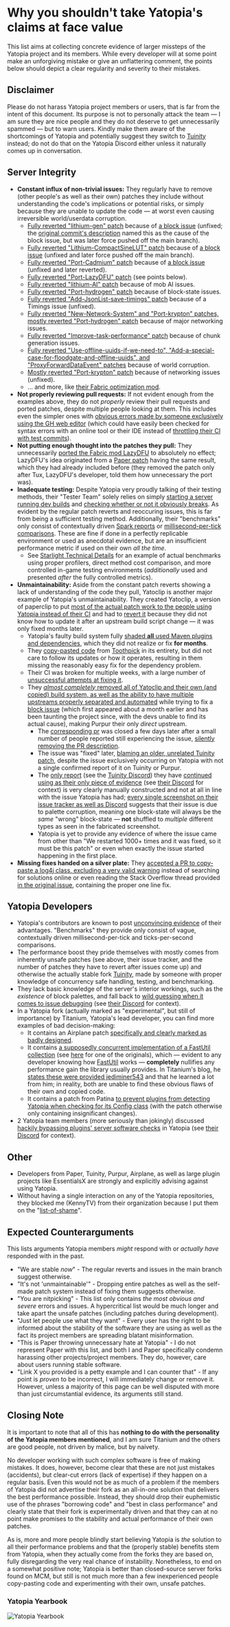 # Why you shouldn't take Yatopia's claims at face value

This list aims at collecting concrete evidence of larger missteps of the Yatopia project and its members. While every developer will at some point make an unforgiving mistake or give an unflattering comment, the points below should depict a clear regularity and severity to their mistakes.

## Disclaimer
Please do not harass Yatopia project members or users, that is far from the intent of this document. Its purpose is not to personally attack the team — I am sure they are nice people and they do not deserve to get unnecessarily spammed — but to warn users. Kindly make them aware of the shortcomings of Yatopia and potentially suggest they switch to [Tuinity](https://github.com/Tuinity/Tuinity) instead; do not do that on the Yatopia Discord either unless it naturally comes up in conversation.

## Server Integrity
* **Constant influx of non-trivial issues:** They regularly have to remove (other people's as well as their own) patches they include without understanding the code's implications or potential risks, or simply because they are unable to update the code — at worst even causing irreversible world/userdata corruption.
  * [Fully reverted "lithium-gen" patch](https://github.com/YatopiaMC/Yatopia/commit/caef4c9c65a1959913ade81b34079bd005067735) because of [a block issue](https://i.imgur.com/OOiDduH.png) (unfixed; the [original commit's description](https://github.com/YatopiaMC/Yatopia/commit/fd74d8f1add9fe6345bbd4fbac1ccdd0a471a092) named this as the cause of the block issue, but was later force pushed off the main branch).
  * [Fully reverted "Lithium-CompactSineLUT" patch](https://github.com/YatopiaMC/Yatopia/commit/9695531cbca90d60c3e0bdd52769923fc4c91c4b) because of [a block issue](https://i.imgur.com/4YbP8jT.png) (unfixed and later force pushed off the main branch).
  * [Fully reverted "Port-Cadmium" patch](https://github.com/YatopiaMC/Yatopia/commit/6e5e95f4927624fa33231de8b919279a1a9a16c3) because of [a block issue](https://i.imgur.com/j913EH7.png) (unfixed and later reverted).
  * [Fully reverted "Port-LazyDFU" patch](https://github.com/YatopiaMC/Yatopia/commit/7833379e6ff7303693878d19fc30d5a81b8a8a81) (see points below).
  * [Fully reverted "lithium-AI" patch](https://github.com/YatopiaMC/Yatopia/commit/7cf4be9f2f164591db4835e82437154766fc1d5d) because of mob AI issues.
  * [Fully reverted "Port-hydrogen" patch](https://github.com/YatopiaMC/Yatopia/commit/124113a289225384f7cb22a4ba47c8fbcd60b16f) because of block-state issues.
  * [Fully reverted "Add-JsonList-save-timings" patch](https://github.com/YatopiaMC/Yatopia/commit/d11f37a9642ca5fb80a793bf73ea2fb310078449) because of a Timings issue (unfixed).
  * [Fully reverted "New-Network-System" and "Port-krypton" patches, mostly reverted "Port-hydrogen" patch](https://github.com/YatopiaMC/Yatopia/commit/49133cb64377fbf45e7fd1009d811f17b2aab495) because of major networking issues.
  * [Fully reverted "Improve-task-performance" patch](https://github.com/YatopiaMC/Yatopia/commit/620a24c1550c44808096b88692294083510b8fde) because of chunk generation issues.
  * [Fully reverted "Use-offline-uuids-if-we-need-to", "Add-a-special-case-for-floodgate-and-offline-uuids", and "ProxyForwardDataEvent" patches](https://github.com/YatopiaMC/Yatopia/commit/aebd71f72489de12054a6206b75518dd904e8ce1) because of world corruption.
  * [Mostly reverted "Port-krypton" patch](https://github.com/YatopiaMC/Yatopia/commit/188fc31d79348fa24f5f77ca4e98b6c87e015aad) because of networking issues (unfixed).
  * ... and more, like [their Fabric optimization mod](https://github.com/YatopiaMC/C2ME-fabric/issues?q=is%3Aissue+label%3Abug).
* **Not properly reviewing pull requests:** If not evident enough from the examples above, they do not *properly* review their pull requests and ported patches, despite multiple people looking at them. This includes even the simpler ones with [obvious errors made by someone exclusively using the GH web editor](https://github.com/YatopiaMC/Yatopia/pull/451) (which could have easily been checked for syntax errors with an online tool or their IDE instead of [throttling their CI with test commits](https://i.imgur.com/oHEyZMr.png)).
* **Not putting enough thought into the patches they pull:** They unnecessarily [ported the Fabric mod LazyDFU](https://github.com/YatopiaMC/Yatopia/pull/458/files#diff-47d4aca49ad0b98536c5e3be217a3a3730d8d04fd9c8fce28e7ad67d59e88283) to absolutely no effect; LazyDFU's idea originated from a [Paper patch](https://github.com/PaperMC/Paper/blob/07a18c4579e037e315db339549251f6ad856f717/Spigot-Server-Patches/0570-Cache-DataFixerUpper-Rewrite-Rules-on-demand.patch) having the same result, which they had already included before (they removed the patch only after Tux, LazyDFU's developer, told them how unnecessary the port was).
* **Inadequate testing:** Despite Yatopia very proudly talking of their testing methods, their "Tester Team" solely relies on simply [starting a server running dev builds](https://i.imgur.com/oMoSaSt.png) and [checking whether or not it obviously breaks](https://i.imgur.com/Xid8Nba.png). As evident by the regular patch reverts and reoccuring issues, this is far from being a sufficient testing method. Additionally, their "benchmarks" only consist of contextually driven [Spark reports](https://github.com/YatopiaMC/Yatopia/pull/458) or [millisecond-per-tick comparisons](https://i.imgur.com/XF7oQe7.png). These are fine if done in a perfectly replicable environment or used as anecdotal evidence, but are an insufficient performance metric if used on their own *all the time*.
  * See [Starlight Technical Details](https://github.com/Spottedleaf/Starlight/blob/fabric/TECHNICAL_DETAILS.md) for an example of actual benchmarks using proper profilers, direct method cost comparison, and more controlled in-game testing environments (*additionally* used and presented *after* the fully controlled metrics).
* **Unmaintainability:** Aside from the constant patch reverts showing a lack of understanding of the code they pull, Yatoclip is another major example of Yatopia's unmaintainability. They created Yatoclip, a version of paperclip to put [most of the actual patch work to the people using Yatopia instead of their CI](https://github.com/YatopiaMC/Yatopia/pull/360) and had to [revert it](https://github.com/YatopiaMC/Yatopia/commit/fea0b562a5fdb4f3d9031f0875638c9543cfd7af) because they did not know how to update it after an upstream build script change — it was only fixed months later.
  * Yatopia's faulty build system fully [shaded **all** used Maven plugins and dependencies](https://i.imgur.com/1EdqJLj.png), which they did not realize or fix **for months**.
  * They [copy-pasted code](https://github.com/YatopiaMC/Yatopia/pull/339) from [Toothpick](https://github.com/jpenilla/Toothpick) in its entirety, but did not care to follow its updates or how it operates, resulting in them missing the reasonably easy fix for the dependency problem.
  * Their CI was broken for multiple weeks, with a large number of [unsuccessful attempts at fixing it](https://i.imgur.com/XzawWCW.png).
  * They [*almost completely* removed all of Yatoclip and their own (and copied) build system, as well as the ability to have multiple upstreams properly separated and automated](https://github.com/YatopiaMC/Yatopia/commit/3529db07f540335d635580bddb02d2ab71af1c85) while trying to fix a [block issue](https://github.com/YatopiaMC/Yatopia/issues/496) (which first appeared about a month earlier and has been taunting the project since, with the devs unable to find its actual cause), making Purpur their only *direct* upstream.
    * The [corresponding pr](https://github.com/YatopiaMC/Yatopia/pull/497) was closed a few days later after a small number of people reported still experiencing the issue, [silently removing the PR description](https://i.imgur.com/MhwNAhc.png).
    * The issue was "fixed" later, [blaming an older, unrelated Tuinity patch](https://imgur.com/a/DJsjQRD), despite the issue exclusively occurring on Yatopia with not a single confirmed report of it on Tuinity or Purpur.
    * The [only report](https://i.imgur.com/Yocb9xZ.png) (see the [Tuinity Discord](https://discord.com/channels/538139695079489581/685631970138652704/847275849148792842)) they have [continued using as their only piece of evidence](https://i.imgur.com/8VUCTNt.png) (see [their Discord](https://discord.com/channels/743126646617407649/842793127214841906/848662345025585212) for context) is very clearly manually constructed and not at all in line with the issue Yatopia has had; [every single screenshot on their issue tracker as well as Discord](https://drive.google.com/drive/folders/1enNEFTSEHMBDAVLhOdtHznXKQyWsPvUe) suggests that their issue is due to palette corruption, meaning one block-state will always be the *same* "wrong" block-state — **not** shuffled to *multiple* different types as seen in the fabricated screenshot.
    * Yatopia is yet to provide any evidence of where the issue came from other than "We restarted 1000+ times and it was fixed, so it must be this patch" or even when exactly the issue started happening in the first place.
* **Missing fixes handed on a silver plate:** They [accepted a PR to copy-paste a log4j class, excluding a very valid warning](https://github.com/YatopiaMC/Yatopia/pull/482) instead of searching for solutions online or even reading the Stack Overflow thread provided [in the original issue](https://github.com/YatopiaMC/Yatopia/issues/477), containing the proper one line fix.

## Yatopia Developers
* Yatopia's contributors are known to post [unconvincing evidence](https://www.reddit.com/r/admincraft/comments/i33ou9/what_is_yatopia_and_why_you_should_use_it_on_your/g0as9kr?utm_source=share&utm_medium=web2x&context=3) of their advantages. "Benchmarks" they provide only consist of vague, contextually driven millisecond-per-tick and ticks-per-second comparisons.
* The performance boost they pride themselves with mostly comes from inherently unsafe patches (see above, their issue tracker, and the number of patches they have to revert after issues come up) and otherwise the actually stable fork [Tuinity](https://github.com/Tuinity/Tuinity), made by someone with proper knowledge of concurrency safe handling, testing, and benchmarking.
* They lack basic knowledge of the server's interior workings, such as the *existence* of block palettes, and fall back to [wild guessing when it comes to issue debugging](https://i.imgur.com/GCyae2m.png) (see [their Discord](https://discord.com/channels/743126646617407649/748481748035436575/837808962630844456) for context).
* In a Yatopia fork (actually marked as "experimental", but still of importance) by Titanium, Yatopia's lead developer, you can find more examples of bad decision-making:
  * It contains an Airplane patch [specifically and clearly marked as badly designed](https://gitlab.com/titaniumtown/Hyalus/-/blob/1a4123d645104529044aef93eb401ab0205d45c1/patches/server/0015-MCMT-libraries.patch#L46).
  * It contains [a supposedly concurrent implementation of a FastUtil collection](https://gitlab.com/titaniumtown/Hyalus/-/blob/1a4123d645104529044aef93eb401ab0205d45c1/patches/server/0015-MCMT-libraries.patch#L2094) (see [here](https://github.com/jediminer543/JMT-MCMT/commit/1835236aba40b2496b439a29547b019aff47eed8#diff-95423e48b8c1bc78733eda586b72ceb32048200d5846f4a4f2783ed915cea40fR11) for one of the originals), which — evident to any developer knowing how [FastUtil](https://github.com/vigna/fastutil) works — **completely** nullifies any performance gain the library usually provides. In Titanium's blog, he [states these were provided jediminer543](https://www.gardling.com/www/blog/10-05-2021.html#Origins) and that he learned a lot from him; in reality, both are unable to find these obvious flaws of their own and copied code.
  * It contains a patch from Patina [to prevent plugins from detecting Yatopia when checking for its Config class](https://gitlab.com/Titaniumtown/Hyalus/-/blob/e0cf0e7846217349ce187dfb331f87e1439bf4c6/patches/server/0015-Patina-Changes.patch#L32) (with the patch otherwise only containing insignificant changes).
* 2 Yatopia team members (more seriously than jokingly) discussed [hackily bypassing plugins' server software checks](https://i.imgur.com/EGfvy2R.png) in Yatopia (see [their Discord](https://discord.com/channels/743126646617407649/842793127214841906/847912836209705000) for context).

## Other
* Developers from Paper, Tuinity, Purpur, Airplane, as well as large plugin projects like EssentialsX are strongly and explicitly advising against using Yatopia.
* Without having a single interaction on any of the Yatopia repositories, they blocked me (KennyTV) from their organization because I put them on the "[list-of-shame](https://github.com/KennyTV/list-of-shame)".

## Expected Counterarguments
This lists arguments Yatopia members *might* respond with or *actually have* responded with in the past.
* "We are stable *now*" - The regular reverts and issues in the main branch suggest otherwise.
* "It's not 'unmaintainable'" - Dropping entire patches as well as the self-made patch system instead of fixing them suggests otherwise.
* "You are nitpicking" - This list only contains *the most obvious and severe* errors and issues. A hypercritical list would be much longer and take apart the unsafe patches (including patches during development).
* "Just let people use what they want" - Every user has the right to be informed about the stability of the software they are using as well as the fact its project members are spreading blatant misinformation.
* "This is Paper throwing unnecessary hate at Yatopia" - I do not represent Paper with this list, and both I and Paper specifically condemn harassing other projects/project members. They do, however, care about users running stable software.
* "Link X you provided is a petty example and I can counter that" - If any point is *proven* to be incorrect, I will immediately change or remove it. However, unless a majority of this page can be well disputed with more than just circumstantial evidence, its arguments still stand. 

## Closing Note
It is important to note that all of this has **nothing to do with the personality of the Yatopia members mentioned**, and I am sure Titanium and the others are good people, not driven by malice, but by naivety.

No developer working with such complex software is free of making mistakes. It does, however, become clear that these are not just mistakes (accidents), but clear-cut errors (lack of expertise) if they happen on a regular basis. Even this would not be as much of a problem if the members of Yatopia did not advertise their fork as an all-in-one solution that delivers the best performance possible. Instead, they should drop their euphemistic use of the phrases "borrowing code" and "best in class performance" and clearly state that their fork is experimentally driven and that they can at no point make promises to the stability and actual performance of their own patches.

As is, more and more people blindly start believing Yatopia is *the* solution to all their performance problems and that the (properly stable) benefits stem from Yatopia, when they actually come from the forks they are based on, fully disregarding the very real chance of instability. Nonetheless, to end on a somewhat positive note; Yatopia is better than closed-source server forks found on MCM, but still is not much more than a few inexperienced people copy-pasting code and experimenting with their own, unsafe patches.

### Yatopia Yearbook
![Yatopia Yearbook](https://i.imgur.com/quPUmso.png)
